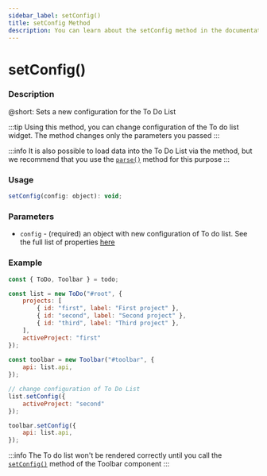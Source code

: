 ```yaml
---
sidebar_label: setConfig()
title: setConfig Method
description: You can learn about the setConfig method in the documentation of the DHTMLX JavaScript To Do List library. Browse developer guides and API reference, try out code examples and live demos, and download a free 30-day evaluation version of DHTMLX To Do List.
---
```


# setConfig()

### Description

@short: Sets a new configuration for the To Do List

:::tip
Using this method, you can change configuration of the To do list widget. The method changes only the parameters you passed
:::

:::info
It is also possible to load data into the To Do List via the method, but we recommend that you use the [`parse()`](api/methods/parse_method.md) method for this purpose
:::

### Usage

~~~js
setConfig(config: object): void;
~~~

### Parameters

- `config` - (required) an object with new configuration of To do list. See the full list of properties [here](api/api_overview.md#to-do-list-properties) 

### Example

~~~js {17-19,21-23}
const { ToDo, Toolbar } = todo;

const list = new ToDo("#root", {
	projects: [
		{ id: "first", label: "First project" },
		{ id: "second", label: "Second project" },
		{ id: "third", label: "Third project" },
	],
	activeProject: "first"
});
			
const toolbar = new Toolbar("#toolbar", {
	api: list.api,
});

// change configuration of To Do List
list.setConfig({
	activeProject: "second"
});

toolbar.setConfig({
	api: list.api,
});
~~~

:::info
The To do list won't be rendered correctly until you call the [`setConfig()`](api/toolbar_api/methods/setconfig_method.md) method of the Toolbar component
:::